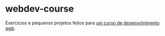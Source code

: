 # webdev-course
Exercícios e pequenos projetos feitos para <a href="https://www.udemy.com/course/the-complete-web-development-bootcamp">um curso de desenvolvimento web</a>.
